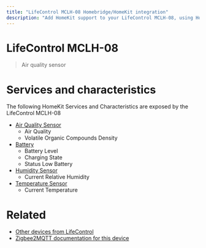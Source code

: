 ```yaml
---
title: "LifeControl MCLH-08 Homebridge/HomeKit integration"
description: "Add HomeKit support to your LifeControl MCLH-08, using Homebridge, Zigbee2MQTT and homebridge-z2m."
---
```

<!---
This file has been GENERATED using src/docgen/docgen.ts
DO NOT EDIT THIS FILE MANUALLY!
-->
# LifeControl MCLH-08
> Air quality sensor


# Services and characteristics
The following HomeKit Services and Characteristics are exposed by
the LifeControl MCLH-08

* [Air Quality Sensor](../../air_quality.md)
  * Air Quality
  * Volatile Organic Compounds Density
* [Battery](../../battery.md)
  * Battery Level
  * Charging State
  * Status Low Battery
* [Humidity Sensor](../../sensors.md)
  * Current Relative Humidity
* [Temperature Sensor](../../sensors.md)
  * Current Temperature


# Related
* [Other devices from LifeControl](../index.md#lifecontrol)
* [Zigbee2MQTT documentation for this device](https://www.zigbee2mqtt.io/devices/MCLH-08.html)